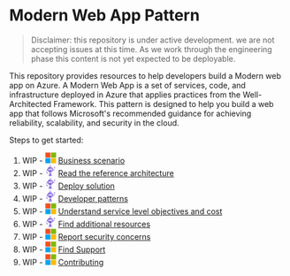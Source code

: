 # Modern Web App Pattern

> Disclaimer: this repository is under active development. we are not accepting issues at this time. As we work through the engineering phase this content is not yet expected to be deployable.

This repository provides resources to help developers build a Modern web app on Azure. A Modern Web App is a set of services, code, and infrastructure deployed in Azure that applies practices from the Well-Architected Framework. This pattern is designed to help you build a web app that follows Microsoft's recommended guidance for achieving reliability, scalability, and security in the cloud.

Steps to get started:

1. WIP - <img src="assets/icons/microsoft.png" height="20px" /> [Business scenario](business-scenario.md)
1. WIP - <img src="assets/icons/dotnetbot.png" height="20px" /> [Read the reference architecture](modern-web-app.md)
1. WIP - <img src="assets/icons/dotnetbot.png" height="20px" /> [Deploy solution](deploy-solution.md)
1. WIP - <img src="assets/icons/dotnetbot.png" height="20px" /> [Developer patterns](patterns.md)
1. WIP - <img src="assets/icons/microsoft.png" height="20px" /> [Understand service level objectives and cost](slo-and-cost.md)
1. WIP - <img src="assets/icons/dotnetbot.png" height="20px" /> [Find additional resources](additional-resources.md)
1. WIP - <img src="assets/icons/microsoft.png" height="20px" /> [Report security concerns](SECURITY.md)
1. WIP - <img src="assets/icons/microsoft.png" height="20px" /> [Find Support](SUPPORT.md)
1. WIP - <img src="assets/icons/microsoft.png" height="20px" /> [Contributing](contributing.md)